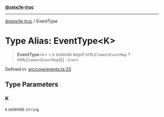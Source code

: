 [**@zeix/le-truc**](../README.md)

***

[@zeix/le-truc](../globals.md) / EventType

# Type Alias: EventType\<K\>

> **EventType**\<`K`\> = `K` *extends* keyof `HTMLElementEventMap` ? `HTMLElementEventMap`\[`K`\] : `Event`

Defined in: [src/core/events.ts:25](https://github.com/zeixcom/ui-element/blob/230cd6cc9b2252d1741350e7be8be3e04b6f2cf4/src/core/events.ts#L25)

## Type Parameters

### K

`K` *extends* `string`
